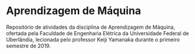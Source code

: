 # Aprendizagem de Máquina
Repositório de atividades da disciplina de Aprendizagem de Máquina, ofertada pela Faculdade de Engenharia Elétrica da Universidade Federal de Uberlândia, lecionada pelo professor Keiji Yamanaka durante o primeiro semestre de 2019.
